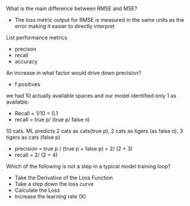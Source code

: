 What is the main difference between RMSE and MSE?
- The loss metric output for RMSE is measured in the same units as the error making it easier to directly interpret

List performance metrics
- precison
- recall
- accuracy

An increase in what factor would drive down precision?
- f positives 

we had 10 actually available spaces and our model identified only 1 as available.
- Recall = 1/10 = 0.1
- recall = true p/ (true p/ false n)

10 cats. ML predicts 2 cats as cats(true p), 2 cats as tigers (as false n), 3 tigers as cats (false p)
- precision = true p / (true p + false p)
            = 2/ (2 + 3)
- recall = 2/ (2 + 4)

Which of the following is not a step in a typical model training loop?
- Take the Derivative of the Loss Function
- Take a step down the loss curve
- Calculate the Loss
- Increase the learning rate (X)
